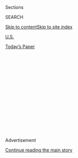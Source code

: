 <div id="app">

<div>

<div>

<div>

<div class="NYTAppHideMasthead css-1q2w90k e1suatyy0">

<div class="section css-ui9rw0 e1suatyy2">

<div class="css-eph4ug er09x8g0">

<div class="css-6n7j50">

</div>

<span class="css-1dv1kvn">Sections</span>

<div class="css-10488qs">

<span class="css-1dv1kvn">SEARCH</span>

</div>

[Skip to content](#site-content)[Skip to site
index](#site-index)

</div>

<div id="masthead-section-label" class="css-1wr3we4 eaxe0e00">

[U.S.](https://www.nytimes.com/section/us)

</div>

<div class="css-10698na e1huz5gh0">

</div>

</div>

<div id="masthead-bar-one" class="section hasLinks css-15hmgas e1csuq9d3">

<div class="css-uqyvli e1csuq9d0">

</div>

<div class="css-1uqjmks e1csuq9d1">

</div>

<div class="css-9e9ivx">

[](https://myaccount.nytimes.com/auth/login?response_type=cookie&client_id=vi)

</div>

<div class="css-1bvtpon e1csuq9d2">

[Today’s
Paper](https://www.nytimes.com/section/todayspaper)

</div>

</div>

</div>

</div>

<div data-aria-hidden="false">

<div id="site-content" data-role="main">

<div>

<div class="css-1aor85t" style="opacity:0.000000001;z-index:-1;visibility:hidden">

<div class="css-1hqnpie">

<div class="css-epjblv">

<span class="css-17xtcya">[U.S.](/section/us)</span><span class="css-x15j1o">|</span><span class="css-fwqvlz">Rod
Blagojevich Comes Home to Chicago, Defiant, ‘Bloody,’ Ready to
Talk</span>

</div>

<div class="css-k008qs">

<div class="css-1iwv8en">

<span class="css-18z7m18"></span>

<div>

</div>

</div>

<span class="css-1n6z4y">https://nyti.ms/32bEgGY</span>

<div class="css-1705lsu">

<div class="css-4xjgmj">

<div class="css-4skfbu" data-role="toolbar" data-aria-label="Social Media Share buttons, Save button, and Comments Panel with current comment count" data-testid="share-tools">

  - 
  - 
  - 
  - 
    
    <div class="css-6n7j50">
    
    </div>

  - 
  - 

</div>

</div>

</div>

</div>

</div>

</div>

<div id="NYT_TOP_BANNER_REGION" class="css-13pd83m">

</div>

<div id="top-wrapper" class="css-1sy8kpn">

<div id="top-slug" class="css-l9onyx">

Advertisement

</div>

[Continue reading the main
story](#after-top)

<div class="ad top-wrapper" style="text-align:center;height:100%;display:block;min-height:250px">

<div id="top" class="place-ad" data-position="top" data-size-key="top">

</div>

</div>

<div id="after-top">

</div>

</div>

<div>

<div id="sponsor-wrapper" class="css-1hyfx7x">

<div id="sponsor-slug" class="css-19vbshk">

Supported by

</div>

[Continue reading the main
story](#after-sponsor)

<div id="sponsor" class="ad sponsor-wrapper" style="text-align:center;height:100%;display:block">

</div>

<div id="after-sponsor">

</div>

</div>

<div class="css-186x18t">

</div>

<div class="css-1vkm6nb ehdk2mb0">

# Rod Blagojevich Comes Home to Chicago, Defiant, ‘Bloody,’ Ready to Talk

</div>

Mr. Blagojevich, the former Democratic governor of Illinois, spoke of
having his sentence for corruption commuted by President Trump and
described himself as a “freed political prisoner.”

<div class="css-79elbk" data-testid="photoviewer-wrapper">

<div class="css-z3e15g" data-testid="photoviewer-wrapper-hidden">

</div>

<div class="css-1a48zt4 ehw59r15" data-testid="photoviewer-children">

![<span class="css-16f3y1r e13ogyst0" data-aria-hidden="true">Rod R.
Blagojevich, the former governor of Illinois, and his family appeared
outside their Chicago home on
Wednesday.</span><span class="css-cnj6d5 e1z0qqy90" itemprop="copyrightHolder"><span class="css-1ly73wi e1tej78p0">Credit...</span><span><span>Laura
McDermott for The New York
Times</span></span></span>](https://static01.nyt.com/images/2020/02/19/us/19blago/19blago-articleLarge.jpg?quality=75&auto=webp&disable=upscale)

</div>

</div>

<div class="css-18e8msd">

<div class="css-vp77d3 epjyd6m0">

<div class="css-hus3qt ey68jwv0" data-aria-hidden="true">

[![Julie
Bosman](https://static01.nyt.com/images/2018/11/09/multimedia/author-julie-bosman/author-julie-bosman-thumbLarge.png
"Julie Bosman")](https://www.nytimes.com/by/julie-bosman)

</div>

<div class="css-1baulvz">

By [<span class="css-1baulvz last-byline" itemprop="name">Julie
Bosman</span>](https://www.nytimes.com/by/julie-bosman)

</div>

</div>

  - 
    
    <div class="css-ld3wwf e16638kd2">
    
    Feb. 19,
    2020
    
    </div>

  - 
    
    <div class="css-4xjgmj">
    
    <div class="css-d8bdto" data-role="toolbar" data-aria-label="Social Media Share buttons, Save button, and Comments Panel with current comment count" data-testid="share-tools">
    
      - 
      - 
      - 
      - 
        
        <div class="css-6n7j50">
        
        </div>
    
      - 
      - 
    
    </div>
    
    </div>

</div>

</div>

<div class="section meteredContent css-1r7ky0e" name="articleBody" itemprop="articleBody">

<div class="css-1fanzo5 StoryBodyCompanionColumn">

<div class="css-53u6y8">

CHICAGO — Rod R.
[Blagojevich](https://www.nytimes.com/2020/02/18/us/rod-blagojevich-sentence.html)
emerged from his brick bungalow into shivering cold air on Wednesday,
coatless, tieless and remorseless. Mr. Blagojevich, the former governor
of Illinois, who had been in a Colorado prison until a day earlier,
denounced a broken justice system, thanked President Trump for commuting
his sentence and insisted that he had done nothing illegal.

“It’s been a long, long journey. I’m bruised, I’m battered and I’m
bloody,” Mr. Blagojevich said, dabbing his chin with a handkerchief. He
explained that he was still getting used to using a regular razor —
unavailable in prison — and had nicked himself while shaving.

In a surprise move, Mr. Blagojevich, 63, was released from prison on
Tuesday after Mr. Trump commuted his
[14-year](https://www.nytimes.com/2011/12/08/us/blagojevich-expresses-remorse-in-courtroom-speech.html)criminal
sentence for corruption after eight years. Mr. Blagojevich, then the
Democratic governor, was arrested in 2008 when prosecutors said he had
schemed to sell a Senate seat being vacated by Barack Obama, who had
newly been elected president. Mr. Blagojevich was swiftly impeached,
unanimously removed from office, convicted and cast out by his own
party.

On Wednesday, there was a sense that Mr. Blagojevich — Blago, to
Illinoisans — was picking up where he had left off.

</div>

</div>

<div class="css-1fanzo5 StoryBodyCompanionColumn">

<div class="css-53u6y8">

In 2012, [he departed for federal prison from precisely this
spot](https://www.nytimes.com/2012/03/15/us/blagojevich-to-begin-prison-term-for-corruption.html),
his family home on the North Side of Chicago, surrounded by a frenzy of
television cameras. The spectacle returned on Wednesday, as a helicopter
buzzed overhead. News reporters bundled in parkas to chronicle his
return, drawing stares from neighbors and dog-walkers in what is usually
a quiet neighborhood. Someone waved a cutout photo of Mr. Blagojevich’s
smiling face, attached to a broomstick, high in the air.

True to form, Mr. Blagojevich emerged from his house later than promised
(“We’re back on Blago time,” one reporter said), his dark brown hair
turned silvery in prison. He spoke expansively for close to 20 minutes
without notes, and with his wife, Patti, at his side.

He quoted the Bible and the Rev. Dr. Martin Luther King Jr. He recited
poetry. He denounced racism. He dropped a few Spanish words. He
described himself as a “freed political prisoner” and said he hoped “to
turn an injustice into a justice.”

And he spoke of his eight years in prison, the solitary nights behind
“the iron door that can shut you in, a small window with bars on it,
and a bunk bed.”

“I slept on the top bunk,” Mr. Blagojevich recalled. “Often late at
night I would look through that window and past those bars out into the
night sky and I’d think of home, I’d think of my children, I’d think of
Patti. Sometimes I could almost feel her near me,” he said.

</div>

</div>

<div class="css-1fanzo5 StoryBodyCompanionColumn">

<div class="css-53u6y8">

“Trump\! Yeah, Trump\! Four more years\!” a man in the crowd shouted.

“Just ignore him,” Ms. Blagojevich murmured through her teeth.

</div>

</div>

<div class="css-79elbk" data-testid="photoviewer-wrapper">

<div class="css-z3e15g" data-testid="photoviewer-wrapper-hidden">

</div>

<div class="css-1a48zt4 ehw59r15" data-testid="photoviewer-children">

![<span class="css-16f3y1r e13ogyst0" data-aria-hidden="true">In 2012,
Mr. Blagojevich left his Chicago home to begin his prison sentence in
Colorado.</span><span class="css-cnj6d5 e1z0qqy90" itemprop="copyrightHolder"><span class="css-1ly73wi e1tej78p0">Credit...</span><span>Charles
Rex Arbogast/Associated
Press</span></span>](https://static01.nyt.com/images/2020/02/19/us/19blago-02/merlin_169156041_b057a700-437e-43f2-ba41-ae5af17ee0d9-articleLarge.jpg?quality=75&auto=webp&disable=upscale)

</div>

</div>

<div class="css-1fanzo5 StoryBodyCompanionColumn">

<div class="css-53u6y8">

“I would say to myself, ‘One day, one day I’ll make it back to you, and
hold your hand, sweetheart,’” Mr. Blagojevich said. “‘And I will
remember what a gracious thing it’s been to walk through life with you.
Thank you for waiting.’” He nuzzled her cheek.

“You’re bleeding,” she said, and he obligingly dabbed his chin again.

Ms. Blagojevich has been one of her husband’s most vocal defenders,
making appearances on Fox News where she pleaded for mercy and appealed
to Mr. Trump to commute Mr. Blagojevich’s sentence.

It is unclear what Mr. Blagojevich’s next act will be.

He offered one clue while flying back to Chicago on Tuesday, on a
commercial flight from Denver, near the prison, to O’Hare International
Airport. Chuck Goudie, an ABC7 reporter, sat next to Mr. Blagojevich on
the plane; during the flight, Mr. Blagojevich
[said](https://abc7chicago.com/politics/what-rod-blagojevich-whispered-in-the-silence-of-a-plane-ride-from-prison/5947389/)
that he needed to get a job.

Among the neighbors and onlookers who had gathered outside Mr.
Blagojevich’s home, Ziff Sistrunk, 63, a supporter from the South Side,
hung a sign from the Blagojevich front steps and said that he hoped that
Mr. Blagojevich would spend his post-prison life working on behalf of
ex-felons.

Mr. Sistrunk said that he wrote Mr. Blagojevich letters early in his
prison term (Mr. Blagojevich did not answer them) and sent him money,
believing that he had been unfairly convicted for using language that
was just the typical blustery talk of politicians.

</div>

</div>

<div class="css-1fanzo5 StoryBodyCompanionColumn">

<div class="css-53u6y8">

“Everybody ran away from him like he had the plague, but I stuck with
him for eight years,” he said. “Now that he’s out, I hope he humbles
himself.”

</div>

</div>

<div>

</div>

</div>

<div>

</div>

<div>

</div>

<div>

</div>

<div>

<div id="bottom-wrapper" class="css-1ede5it">

<div id="bottom-slug" class="css-l9onyx">

Advertisement

</div>

[Continue reading the main
story](#after-bottom)

<div id="bottom" class="ad bottom-wrapper" style="text-align:center;height:100%;display:block;min-height:90px">

</div>

<div id="after-bottom">

</div>

</div>

</div>

</div>

</div>

## Site Index

<div>

</div>

## Site Information Navigation

  - [© <span>2020</span> <span>The New York Times
    Company</span>](https://help.nytimes.com/hc/en-us/articles/115014792127-Copyright-notice)

<!-- end list -->

  - [NYTCo](https://www.nytco.com/)
  - [Contact
    Us](https://help.nytimes.com/hc/en-us/articles/115015385887-Contact-Us)
  - [Work with us](https://www.nytco.com/careers/)
  - [Advertise](https://nytmediakit.com/)
  - [T Brand Studio](http://www.tbrandstudio.com/)
  - [Your Ad
    Choices](https://www.nytimes.com/privacy/cookie-policy#how-do-i-manage-trackers)
  - [Privacy](https://www.nytimes.com/privacy)
  - [Terms of
    Service](https://help.nytimes.com/hc/en-us/articles/115014893428-Terms-of-service)
  - [Terms of
    Sale](https://help.nytimes.com/hc/en-us/articles/115014893968-Terms-of-sale)
  - [Site
    Map](https://spiderbites.nytimes.com)
  - [Help](https://help.nytimes.com/hc/en-us)
  - [Subscriptions](https://www.nytimes.com/subscription?campaignId=37WXW)

</div>

</div>

</div>

</div>
